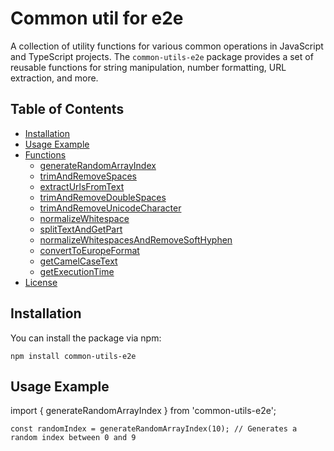 # Common util for e2e

A collection of utility functions for various common operations in JavaScript and TypeScript projects. The `common-utils-e2e` package provides a set of reusable functions for string manipulation, number formatting, URL extraction, and more.

## Table of Contents

- [Installation](#installation)
- [Usage Example](#usage-example)
- [Functions](#functions)
  - [generateRandomArrayIndex](#generaterandomarrayindex)
  - [trimAndRemoveSpaces](#trimandremovespaces)
  - [extractUrlsFromText](#extracturlsfromtext)
  - [trimAndRemoveDoubleSpaces](#trimandremovedoublespaces)
  - [trimAndRemoveUnicodeCharacter](#trimandremoveunicodecharacter)
  - [normalizeWhitespace](#normalizewhitespace)
  - [splitTextAndGetPart](#splittextandgetpart)
  - [normalizeWhitespacesAndRemoveSoftHyphen](#normalizewhitespacesandremovesofthyphen)
  - [convertToEuropeFormat](#converttoeuropeformat)
  - [getCamelCaseText](#getcamelcasetext)
  - [getExecutionTime](#getexecutiontime)
- [License](#license)

## Installation

You can install the package via npm:

```shell
npm install common-utils-e2e
```

## Usage Example
import { generateRandomArrayIndex } from 'common-utils-e2e';

```shell
const randomIndex = generateRandomArrayIndex(10); // Generates a random index between 0 and 9
```